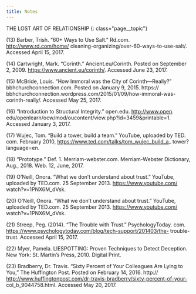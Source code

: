 ```yaml
---
title: Notes
---
```

THE LOST ART OF RELATIONSHIP
{: class="page__topic"}


(13) Barber, Trish. “60+ Ways to Use Salt.” Rd.com. http://www.rd.com/home/
cleaning-organizing/over-60-ways-to-use-salt/. Accessed April 15, 2017.

(14) Cartwright, Mark. “Corinth.” Ancient.eu/Corinth. Posted on September
2, 2009. https://www.ancient.eu/corinth/. Accessed June 23, 2017.

(15) McBride, Louis. “How Immoral was the City of Corinth—Really?”
bbhchurchconnection.com. Posted on January 9, 2015. https://
bbhchurchconnection.wordpress.com/2015/01/09/how-immoral-was-
corinth-really/. Accessed May 25, 2017.

(16) “Introduction to Structural Integrity.” open.edu. http://www.open.
edu/openlearn/ocw/mod/oucontent/view.php?id=3459&printable=1.
Accessed January 3, 2017.

(17) Wujec, Tom. “Build a tower, build a team.” YouTube, uploaded by TED.
com. February 2010, https://www.ted.com/talks/tom_wujec_build_a_
tower?language=en.

(18) “Prototype.” Def. 1. Merriam-webster.com. Merriam-Webster Dictionary,
Aug., 2018. Web. 12, June, 2017.

(19) O’Neill, Onora. “What we don’t understand about trust.” YouTube,
uploaded by TED.com. 25 September 2013. https://www.youtube.com/
watch?v=1PNX6M_dVsk.

(20) O’Neill, Onora. “What we don’t understand about trust.” YouTube,
uploaded by TED.com. 25 September 2013. https://www.youtube.com/
watch?v=1PNX6M_dVsk.

(21) Streep, Peg. (2014). “The Trouble with Trust.” PsychologyToday. com.
https://www.psychologytoday.com/blog/tech-support/201403/the-
trouble-trust. Accessed April 15, 2017.

(22) Myer, Pamela. LIESPOTTING: Proven Techniques to Detect Deception.
New York: St. Martin’s Press, 2010. Digital Print.

(23) Bradberry, Dr. Travis. “Sixty Percent of Your Colleagues Are Lying
to You,” The Huffington Post. Posted on February 14, 2016. http://
http://www.huffingtonpost.com/dr-travis-bradberry/sixty-percent-of-your-
col_b_9044758.html. Accessed May 20, 2017.